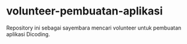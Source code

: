 # volunteer-pembuatan-aplikasi
Repository ini sebagai sayembara mencari volunteer untuk pembuatan aplikasi Dicoding.
